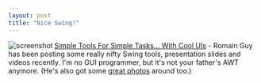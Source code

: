 ```yaml
---
layout: post
title: "Nice Swing!"
---
```




<img src="http://www.cwinters.com/images/blog/romain_guy_artemis2_small.png" alt="screenshot" align="left" />

<p><a href="http://jroller.com/page/gfx?entry=simple_tools_for_simple_tasks"> Simple Tools For Simple Tasks... With Cool UIs</a> - Romain Guy has been posting some really nifty Swing tools, presentation slides and videos recently. I'm no GUI programmer, but it's not your father's AWT anymore. (He's also got some <a href="http://flickr.com/photos/romainguy/">great photos</a> around too.)
<br clear="all" />
</p>


